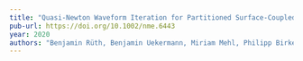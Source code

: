 ```yaml
---
title: "Quasi-Newton Waveform Iteration for Partitioned Surface-Coupled Multiphysics Applications"
pub-url: https://doi.org/10.1002/nme.6443
year: 2020
authors: "Benjamin Rüth, Benjamin Uekermann, Miriam Mehl, Philipp Birken, Azahar Monge, Hans-Joachim Bungartz"
---
```

